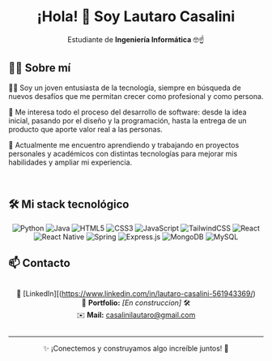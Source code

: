 <div align="center">

# ¡Hola! 👋 Soy Lautaro Casalini

</div >

<div align="center"> 

Estudiante de **Ingeniería Informática** 🤓☝️

</div>


## 👨‍💻 Sobre mí  

👨‍🎓 Soy un joven entusiasta de la tecnología, siempre en búsqueda de nuevos desafíos que me permitan crecer como profesional y como persona.  

👀 Me interesa todo el proceso del desarrollo de software: desde la idea inicial, pasando por el diseño y la programación, hasta la entrega de un producto que aporte valor real a las personas.  

📖 Actualmente me encuentro aprendiendo y trabajando en proyectos personales y académicos con distintas tecnologías para mejorar mis habilidades y ampliar mi experiencia.  

<br>

## 🛠 Mi stack tecnológico  

<div align="center"> 

![Python](https://img.shields.io/badge/python-3776AB?style=for-the-badge&logo=python&logoColor=ffdd54)
![Java](https://img.shields.io/badge/java-%23ED8B00.svg?style=for-the-badge&logo=openjdk&logoColor=white)
![HTML5](https://img.shields.io/badge/html5-%23E34F26.svg?style=for-the-badge&logo=html5&logoColor=white)
![CSS3](https://img.shields.io/badge/CSS3-1572B6?style=for-the-badge&logo=css3&logoColor=white)
![JavaScript](https://img.shields.io/badge/javascript-%23323330.svg?style=for-the-badge&logo=javascript&logoColor=%23F7DF1E)
![TailwindCSS](https://img.shields.io/badge/tailwindcss-%2338B2AC.svg?style=for-the-badge&logo=tailwind-css&logoColor=white)
![React](https://img.shields.io/badge/react-%2320232a.svg?style=for-the-badge&logo=react&logoColor=%2361DAFB)
![React Native](https://img.shields.io/badge/react_native-%2320232a.svg?style=for-the-badge&logo=react&logoColor=%2361DAFB)
![Spring](https://img.shields.io/badge/spring-%236DB33F.svg?style=for-the-badge&logo=spring&logoColor=white)
![Express.js](https://img.shields.io/badge/express.js-%23404d59.svg?style=for-the-badge&logo=express&logoColor=%2361DAFB)
![MongoDB](https://img.shields.io/badge/MongoDB-%234ea94b.svg?style=for-the-badge&logo=mongodb&logoColor=white)
![MySQL](https://img.shields.io/badge/mysql-4479A1.svg?style=for-the-badge&logo=mysql&logoColor=white)

</div>



## 📫 Contacto  

<div align="center" style="display: flex; flex-direction: column; gap: 6px;">

💼 [LinkedIn][(https://www.linkedin.com/in/lautaro-casalini-561943369/)  
📂 **Portfolio:** _[En construccion]_ 🛠️  
✉️ **Mail:** casalinilautaro@gmail.com  

</div>

---

<div align="center">

✨ ¡Conectemos y construyamos algo increíble juntos! 🚀  

</div>
